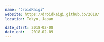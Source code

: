 ```yaml
---
name: "DroidKaigi"
website: https://droidkaigi.github.io/2018/
location: Tokyo, Japan

date_start: 2018-02-08
date_end:   2018-02-09
---
```

